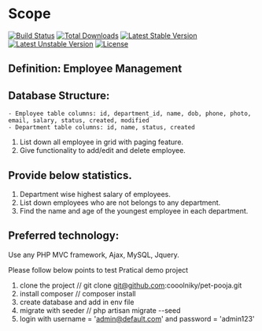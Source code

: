 # Scope

[![Build Status](https://travis-ci.org/laravel/framework.svg)](https://travis-ci.org/laravel/framework)
[![Total Downloads](https://poser.pugx.org/laravel/framework/d/total.svg)](https://packagist.org/packages/laravel/framework)
[![Latest Stable Version](https://poser.pugx.org/laravel/framework/v/stable.svg)](https://packagist.org/packages/laravel/framework)
[![Latest Unstable Version](https://poser.pugx.org/laravel/framework/v/unstable.svg)](https://packagist.org/packages/laravel/framework)
[![License](https://poser.pugx.org/laravel/framework/license.svg)](https://packagist.org/packages/laravel/framework)


## Definition: Employee Management

## Database Structure:
    - Employee table columns: id, department_id, name, dob, phone, photo, email, salary, status, created, modified
    - Department table columns: id, name, status, created

1. List down all employee in grid with paging feature.
2. Give functionality to add/edit and delete employee.

## Provide below statistics.
1. Department wise highest salary of employees.
2. List down employees who are not belongs to any department.
3. Find the name and age of the youngest employee in each department.

## Preferred technology:
Use any PHP MVC framework, Ajax, MySQL, Jquery.

Please follow below points to test Pratical demo project
 1) clone the project // git clone git@github.com:cooolniky/pet-pooja.git
 2) install composer // composer install
 3) create database and add in env file
 3) migrate with seeder  // php artisan migrate --seed
 4) login with username = 'admin@default.com' and password = 'admin123'
